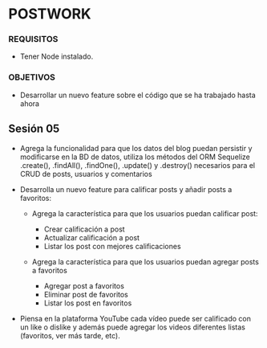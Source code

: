 # POSTWORK

### REQUISITOS

* Tener Node instalado.

### OBJETIVOS
* Desarrollar un nuevo feature sobre el código que se ha trabajado hasta ahora

## Sesión 05

* Agrega la funcionalidad para que los datos del blog puedan persistir y modificarse en la BD de datos, utiliza los métodos del ORM Sequelize .create(), .findAll(), .findOne(), .update() y .destroy() necesarios para el CRUD de posts, usuarios y comentarios

* Desarrolla un nuevo feature para calificar posts y añadir posts a favoritos:

  + Agrega la característica para que los usuarios puedan calificar post:

    - Crear calificación a post
    - Actualizar calificación a post
    - Listar los post con mejores calificaciones

  + Agrega la característica para que los usuarios puedan agregar posts a favoritos
    
    - Agregar post a favoritos
    - Eliminar post de favoritos
    - Listar los post en favoritos

* Piensa en la plataforma YouTube cada vídeo puede ser calificado con un like o dislike y además puede agregar los videos diferentes listas (favoritos, ver más tarde, etc).
 
 

